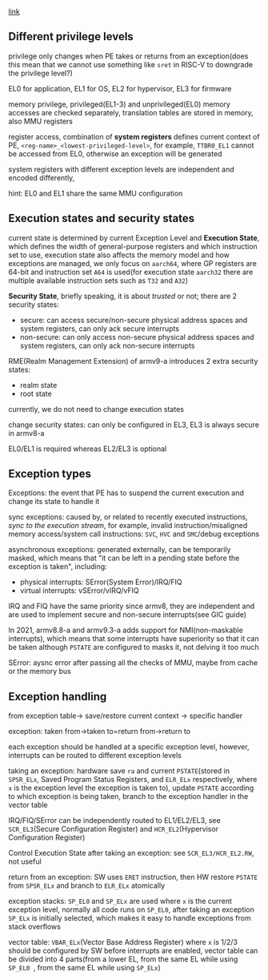 [link](https://developer.arm.com/documentation/102412/latest)

## Different privilege levels

privilege only changes when PE takes or returns from an exception(does this mean that we cannot use something like `sret` in RISC-V to downgrade the privilege level?)

EL0 for application, EL1 for OS, EL2 for hypervisor, EL3 for firmware

memory privilege, privileged(EL1-3) and unprivileged(EL0) memory accesses are checked separately, translation tables are stored in memory, also MMU registers

register access, combination of **system registers** defines current context of PE, `<reg-name>_<lowest-privileged-level>`, for example, `TTBR0_EL1` cannot be accessed from EL0, otherwise an exception will be generated

system registers with different exception levels are independent and encoded differently,

hint: EL0 and EL1 share the same MMU configuration

## Execution states and security states

current state is determined by current Exception Level and **Execution State**, which defines the width of general-purpose registers and which instruction set to use, execution state also affects the memory model and how exceptions are managed, we only focus on `aarch64`, where GP registers are 64-bit and instruction set `A64` is used(for execution state `aarch32` there are multiple available instruction sets such as `T32` and `A32`)

**Security State**, briefly speaking, it is about *trusted* or not; there are 2 security states:

* secure: can access secure/non-secure physical address spaces and system registers, can only ack secure interrupts
* non-secure: can only access non-secure physical address spaces and system registers, can only ack non-secure interrupts

RME(Realm Management Extension) of armv9-a introduces 2 extra security states:

* realm state
* root state

currently, we do not need to change execution states

change security states: can only be configured in EL3, EL3 is always secure in armv8-a

EL0/EL1 is required whereas EL2/EL3 is optional

## Exception types

Exceptions: the event that PE has to suspend the current execution and change its state to handle it

sync exceptions: caused by, or related to recently executed instructions, *sync to the execution stream*, for example, invalid instruction/misaligned memory access/system call instructions: `SVC`, `HVC` and `SMC`/debug exceptions

asynchronous exceptions: generated externally, can be temporarily masked, which means that "it can be left in a pending state before the exception is taken", including:

* physical interrupts: SError(System Error)/IRQ/FIQ
* virtual interrupts: vSError/vIRQ/vFIQ

IRQ and FIQ have the same priority since armv8, they are independent and are used to implement secure and non-secure interrupts(see GIC guide)

In 2021, armv8.8-a and armv9.3-a adds support for NMI(non-maskable interrupts), which means that some interrupts have superiority so that it can be taken although `PSTATE` are configured to masks it, not delving it too much

SError: aysnc error after passing all the checks of MMU, maybe from cache or the memory bus

## Exception handling

from exception table-> save/restore current context -> specific handler

exception: taken from->taken to=return from->return to

each exception should be handled at a specific exception level, however, interrupts can be routed to different exception levels

taking an exception: hardware save `ra` and current `PSTATE`(stored in `SPSR_ELx`, Saved Program Status Registers, and `ELR_ELx` respectively, where `x` is the exception level the exception is taken to), update `PSTATE` according to which exception is being taken, branch to the exception handler in the vector table

IRQ/FIQ/SError can be independently routed to EL1/EL2/EL3, see `SCR_EL3`(Secure Configuration Register) and `HCR_EL2`(Hypervisor Configuration Register)

Control Execution State after taking an exception: see `SCR_EL3/HCR_EL2.RW`, not useful

return from an exception: SW uses `ERET` instruction, then HW restore `PSTATE` from `SPSR_ELx` and branch to `ELR_ELx` atomically

exception stacks: `SP_EL0` and `SP_ELx` are used where `x` is the current exception level, normally all code runs on `SP_EL0`, after taking an exception `SP_ELx` is initially selected, which makes it easy to handle exceptions from stack overflows

vector table: `VBAR_ELx`(Vector Base Address Register) where `x` is 1/2/3 should be configured by SW before interrupts are enabled, vector table can be divided into 4 parts(from a lower EL, from the same EL while using `SP_EL0 `, from the same EL while using `SP_ELx`)

 



